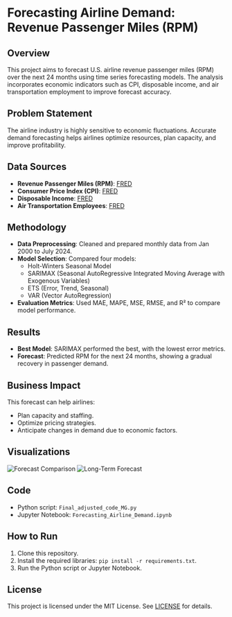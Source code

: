 # Forecasting Airline Demand: Revenue Passenger Miles (RPM)

## Overview
This project aims to forecast U.S. airline revenue passenger miles (RPM) over the next 24 months using time series forecasting models. The analysis incorporates economic indicators such as CPI, disposable income, and air transportation employment to improve forecast accuracy.

## Problem Statement
The airline industry is highly sensitive to economic fluctuations. Accurate demand forecasting helps airlines optimize resources, plan capacity, and improve profitability.

## Data Sources
- **Revenue Passenger Miles (RPM)**: [FRED](https://fred.stlouisfed.org/series/RPMD11)
- **Consumer Price Index (CPI)**: [FRED](https://fred.stlouisfed.org/series/CPIAUCSL)
- **Disposable Income**: [FRED](https://fred.stlouisfed.org/series/DSPIC96)
- **Air Transportation Employees**: [FRED](https://fred.stlouisfed.org/series/CES4348100001)

## Methodology
- **Data Preprocessing**: Cleaned and prepared monthly data from Jan 2000 to July 2024.
- **Model Selection**: Compared four models:
  - Holt-Winters Seasonal Model
  - SARIMAX (Seasonal AutoRegressive Integrated Moving Average with Exogenous Variables)
  - ETS (Error, Trend, Seasonal)
  - VAR (Vector AutoRegression)
- **Evaluation Metrics**: Used MAE, MAPE, MSE, RMSE, and R² to compare model performance.

## Results
- **Best Model**: SARIMAX performed the best, with the lowest error metrics.
- **Forecast**: Predicted RPM for the next 24 months, showing a gradual recovery in passenger demand.

## Business Impact
This forecast can help airlines:
- Plan capacity and staffing.
- Optimize pricing strategies.
- Anticipate changes in demand due to economic factors.

## Visualizations
![Forecast Comparison](forecast_comparison.png)
![Long-Term Forecast](long_term_forecast.png)

## Code
- Python script: `Final_adjusted_code_MG.py`
- Jupyter Notebook: `Forecasting_Airline_Demand.ipynb`

## How to Run
1. Clone this repository.
2. Install the required libraries: `pip install -r requirements.txt`.
3. Run the Python script or Jupyter Notebook.

## License
This project is licensed under the MIT License. See [LICENSE](LICENSE) for details.
